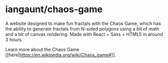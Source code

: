 # iangaunt/chaos-game

A website designed to make fun fractals with the Chaos Game, which has the ability to generate fractals from N-sided polygons using a bit of math and a bit of canvas rendering. Made with React + Sass + HTML5 in around 3 hours.

Learn more about the Chaos Game [[here|https://en.wikipedia.org/wiki/Chaos_game#]].
